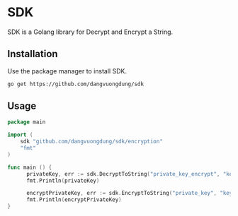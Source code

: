 # SDK

SDK is a Golang library for Decrypt and Encrypt a String.

## Installation

Use the package manager to install SDK.

```bash
go get https://github.com/dangvuongdung/sdk
```

## Usage

```go
package main

import (
	sdk "github.com/dangvuongdung/sdk/encryption"
	"fmt"
)

func main () {
      privateKey, err := sdk.DecryptToString("private_key_encrypt", "key_name") # returns a private key
      fmt.Println(privateKey)

      encryptPrivateKey, err := sdk.EncryptToString("private_key", "key_name") # returns a encrypt private key
      fmt.Println(encryptPrivateKey)
}
```
